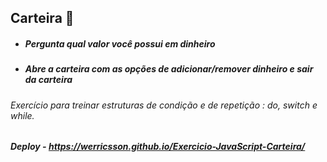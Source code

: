 ## Carteira :money_with_wings:

- ##### Pergunta qual valor você possui em dinheiro

- ##### Abre a carteira com as opções de adicionar/remover dinheiro e sair da carteira

###### Exercício para treinar estruturas de condição e de repetição : do, switch e while.



##### Deploy - https://werricsson.github.io/Exercicio-JavaScript-Carteira/

